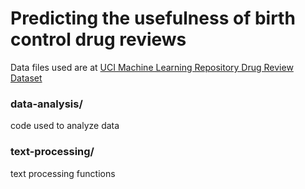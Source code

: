# Predicting the usefulness of birth control drug reviews

Data files used are at [UCI Machine Learning Repository Drug Review Dataset](https://archive.ics.uci.edu/ml/datasets/Drug+Review+Dataset+%28Drugs.com%29)

### data-analysis/
code used to analyze data

### text-processing/
text processing functions

